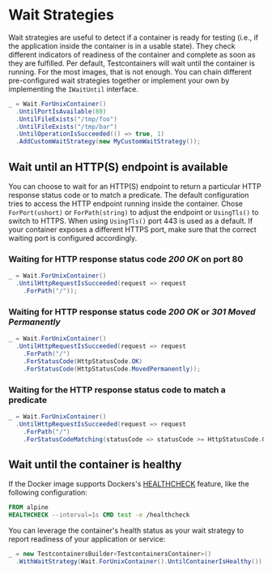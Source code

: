 # Wait Strategies

Wait strategies are useful to detect if a container is ready for testing (i.e., if the application inside the container is in a usable state). They check different indicators of readiness of the container and complete as soon as they are fulfilled. Per default, Testcontainers will wait until the container is running. For the most images, that is not enough. You can chain different pre-configured wait strategies together or implement your own by implementing the `IWaitUntil` interface.

```csharp
_ = Wait.ForUnixContainer()
  .UntilPortIsAvailable(80)
  .UntilFileExists("/tmp/foo")
  .UntilFileExists("/tmp/bar")
  .UntilOperationIsSucceeded(() => true, 1)
  .AddCustomWaitStrategy(new MyCustomWaitStrategy());
```

## Wait until an HTTP(S) endpoint is available

You can choose to wait for an HTTP(S) endpoint to return a particular HTTP response status code or to match a predicate. 
The default configuration tries to access the HTTP endpoint running inside the container. Chose `ForPort(ushort)` or `ForPath(string)` to adjust the endpoint or `UsingTls()` to switch to HTTPS.
When using `UsingTls()` port 443 is used as a default. 
If your container exposes a different HTTPS port, make sure that the correct waiting port is configured accordingly.

### Waiting for HTTP response status code _200 OK_ on port 80

```csharp
_ = Wait.ForUnixContainer()
  .UntilHttpRequestIsSucceeded(request => request
    .ForPath("/"));
```

### Waiting for HTTP response status code _200 OK_ or _301 Moved Permanently_

```csharp
_ = Wait.ForUnixContainer()
  .UntilHttpRequestIsSucceeded(request => request
    .ForPath("/")
    .ForStatusCode(HttpStatusCode.OK)
    .ForStatusCode(HttpStatusCode.MovedPermanently));
```

### Waiting for the HTTP response status code to match a predicate

```csharp
_ = Wait.ForUnixContainer()
  .UntilHttpRequestIsSucceeded(request => request
    .ForPath("/")
    .ForStatusCodeMatching(statusCode => statusCode >= HttpStatusCode.OK && statusCode < HttpStatusCode.MultipleChoices));
```

## Wait until the container is healthy

If the Docker image supports Dockers's [HEALTHCHECK][docker-docs-healthcheck] feature, like the following configuration:

```Dockerfile
FROM alpine
HEALTHCHECK --interval=1s CMD test -e /healthcheck
```

You can leverage the container's health status as your wait strategy to report readiness of your application or service:

```csharp
_ = new TestcontainersBuilder<TestcontainersContainer>()
  .WithWaitStrategy(Wait.ForUnixContainer().UntilContainerIsHealthy());
```

[docker-docs-healthcheck]: https://docs.docker.com/engine/reference/builder/#healthcheck
